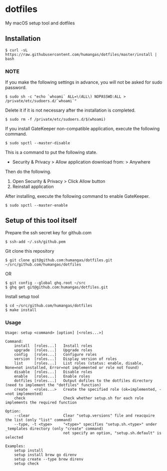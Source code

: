 # dotfiles
My macOS setup tool and dotfiles


## Installation
```
$ curl -sL https://raw.githubusercontent.com/humangas/dotfiles/master/install | bash
```

### NOTE
If you make the following settings in advance, you will not be asked for sudo password.
```
$ sudo sh -c "echo `whoami` ALL=\(ALL\) NOPASSWD:ALL > /private/etc/sudoers.d/`whoami`"
```

Delete it if it is not necessary after the installation is completed.
```
$ sudo rm -f /private/etc/sudoers.d/$(whoami)
```

If you install GateKeeper non-compatible application, execute the following command.
```
$ sudo spctl --master-disable
```

This is a command to put the following state.
- Security & Privacy > Allow application download from: > Anywhere

Then do the following.
1. Open Security & Privacy > Click Allow button
2. Reinstall application

After installing, execute the following command to enable GateKeeper.
```
$ sudo spctl --master-enable
```


## Setup of this tool itself
Prepare the ssh secret key for github.com

```
$ ssh-add ~/.ssh/github.pem
```

Git clone this repository
```
$ git clone git@github.com:humangas/dotfiles.git ~/src/github.com/humangas/dotfiles
```
OR
```
$ git config --global ghq.root ~/src
$ ghq get git@github.com:humangas/dotfiles.git
```

Install setup tool
```
$ cd ~/src/github.com/humangas/dotfiles
$ make install
```

### Usage
```
Usage: setup <command> [option] [<roles...>]

Command:
    install  [roles...]   Install roles
    upgrade  [roles...]   Upgrade roles
    config   [roles...]   Configure roles
    version  [roles...]   Display version of roles
    list     [roles...]   List roles (status: enable, disable, None=not installed, Error=not implemented or role not found)
    disable  [roles...]   Disable roles
    enable   [roles...]   Enable roles
    dotfiles [roles...]   Output dofiles to the dotfiles directory (need to implement the "dotfiles" function)
    create   <roles...>   Create the specified role (ok=implemented, -=not implemented)
    check                 Check whether setup.sh for each role implements the required function

Option:
    --clear               Clear "setup.versions" file and reacquire the list (only "list" command)
    --type, -t <type>     "<type>" specifies "setup.sh.<type>" under _templates directory (only "create" command)
                          not specify an option, "setup.sh.default" is selected

Examples:
    setup install
    setup install brew go direnv
    setup create --type brew direnv
    setup check

```
